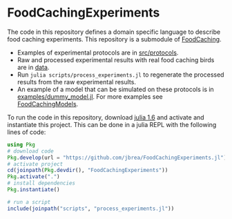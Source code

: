 # FoodCachingExperiments

The code in this repository defines a domain specific language to describe food
caching experiments. This repository is a submodule of [FoodCaching](https://github.com/jbrea/FoodCaching).

* Examples of experimental protocols are in [src/protocols](src/protocols).
* Raw and processed experimental results with real food caching birds are in [data](data). 
* Run `julia scripts/process_experiments.jl` to regenerate the processed results from the raw experimental results.
* An example of a model that can be simulated on these protocols is in
    [examples/dummy_model.jl](examples/dummy_model.jl). For more examples see
    [FoodCachingModels](https://github.com/jbrea/FoodCachingModels.jl).

To run the code in this repository, download [julia 1.6](https://julialang.org/downloads/)
and activate and instantiate this project. This can be done in a julia REPL with the
following lines of code:
```julia
using Pkg
# download code
Pkg.develop(url = "https://github.com/jbrea/FoodCachingExperiments.jl")
# activate project
cd(joinpath(Pkg.devdir(), "FoodCachingExperiments"))
Pkg.activate(".")
# install dependencies
Pkg.instantiate()

# run a script
include(joinpath("scripts", "process_experiments.jl"))
```

